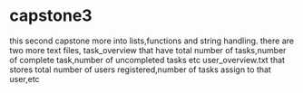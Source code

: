 # capstone3
this second capstone more into lists,functions and string handling.
there are two more text files, task_overview that have total number of tasks,number of complete task,number of uncompleted tasks etc
user_overview.txt that stores total number of users registered,number of tasks assign to that user,etc
